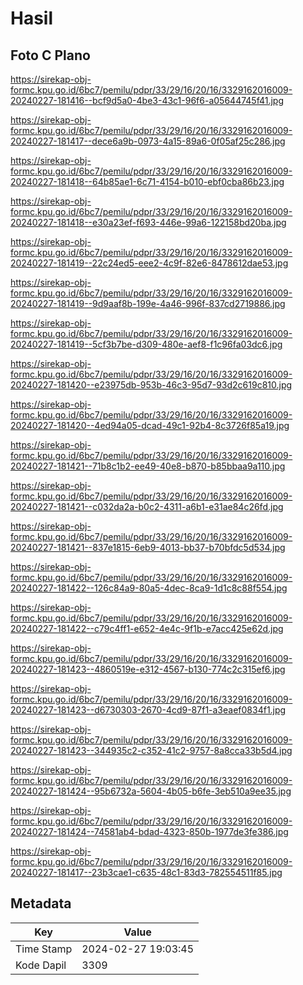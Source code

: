 # Hasil

## Foto C Plano

https://sirekap-obj-formc.kpu.go.id/6bc7/pemilu/pdpr/33/29/16/20/16/3329162016009-20240227-181416--bcf9d5a0-4be3-43c1-96f6-a05644745f41.jpg

https://sirekap-obj-formc.kpu.go.id/6bc7/pemilu/pdpr/33/29/16/20/16/3329162016009-20240227-181417--dece6a9b-0973-4a15-89a6-0f05af25c286.jpg

https://sirekap-obj-formc.kpu.go.id/6bc7/pemilu/pdpr/33/29/16/20/16/3329162016009-20240227-181418--64b85ae1-6c71-4154-b010-ebf0cba86b23.jpg

https://sirekap-obj-formc.kpu.go.id/6bc7/pemilu/pdpr/33/29/16/20/16/3329162016009-20240227-181418--e30a23ef-f693-446e-99a6-122158bd20ba.jpg

https://sirekap-obj-formc.kpu.go.id/6bc7/pemilu/pdpr/33/29/16/20/16/3329162016009-20240227-181419--22c24ed5-eee2-4c9f-82e6-8478612dae53.jpg

https://sirekap-obj-formc.kpu.go.id/6bc7/pemilu/pdpr/33/29/16/20/16/3329162016009-20240227-181419--9d9aaf8b-199e-4a46-996f-837cd2719886.jpg

https://sirekap-obj-formc.kpu.go.id/6bc7/pemilu/pdpr/33/29/16/20/16/3329162016009-20240227-181419--5cf3b7be-d309-480e-aef8-f1c96fa03dc6.jpg

https://sirekap-obj-formc.kpu.go.id/6bc7/pemilu/pdpr/33/29/16/20/16/3329162016009-20240227-181420--e23975db-953b-46c3-95d7-93d2c619c810.jpg

https://sirekap-obj-formc.kpu.go.id/6bc7/pemilu/pdpr/33/29/16/20/16/3329162016009-20240227-181420--4ed94a05-dcad-49c1-92b4-8c3726f85a19.jpg

https://sirekap-obj-formc.kpu.go.id/6bc7/pemilu/pdpr/33/29/16/20/16/3329162016009-20240227-181421--71b8c1b2-ee49-40e8-b870-b85bbaa9a110.jpg

https://sirekap-obj-formc.kpu.go.id/6bc7/pemilu/pdpr/33/29/16/20/16/3329162016009-20240227-181421--c032da2a-b0c2-4311-a6b1-e31ae84c26fd.jpg

https://sirekap-obj-formc.kpu.go.id/6bc7/pemilu/pdpr/33/29/16/20/16/3329162016009-20240227-181421--837e1815-6eb9-4013-bb37-b70bfdc5d534.jpg

https://sirekap-obj-formc.kpu.go.id/6bc7/pemilu/pdpr/33/29/16/20/16/3329162016009-20240227-181422--126c84a9-80a5-4dec-8ca9-1d1c8c88f554.jpg

https://sirekap-obj-formc.kpu.go.id/6bc7/pemilu/pdpr/33/29/16/20/16/3329162016009-20240227-181422--c79c4ff1-e652-4e4c-9f1b-e7acc425e62d.jpg

https://sirekap-obj-formc.kpu.go.id/6bc7/pemilu/pdpr/33/29/16/20/16/3329162016009-20240227-181423--4860519e-e312-4567-b130-774c2c315ef6.jpg

https://sirekap-obj-formc.kpu.go.id/6bc7/pemilu/pdpr/33/29/16/20/16/3329162016009-20240227-181423--d6730303-2670-4cd9-87f1-a3eaef0834f1.jpg

https://sirekap-obj-formc.kpu.go.id/6bc7/pemilu/pdpr/33/29/16/20/16/3329162016009-20240227-181423--344935c2-c352-41c2-9757-8a8cca33b5d4.jpg

https://sirekap-obj-formc.kpu.go.id/6bc7/pemilu/pdpr/33/29/16/20/16/3329162016009-20240227-181424--95b6732a-5604-4b05-b6fe-3eb510a9ee35.jpg

https://sirekap-obj-formc.kpu.go.id/6bc7/pemilu/pdpr/33/29/16/20/16/3329162016009-20240227-181424--74581ab4-bdad-4323-850b-1977de3fe386.jpg

https://sirekap-obj-formc.kpu.go.id/6bc7/pemilu/pdpr/33/29/16/20/16/3329162016009-20240227-181417--23b3cae1-c635-48c1-83d3-782554511f85.jpg


## Metadata

| Key        | Value               |
| ---------- | ------------------- |
| Time Stamp | 2024-02-27 19:03:45 |
| Kode Dapil | 3309                |



